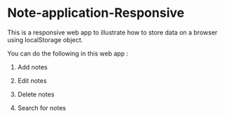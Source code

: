 Note-application-Responsive
===========================

This is a responsive web app to illustrate how to store data on a browser using localStorage object.

You can do the following in this web app :

1. Add notes

2. Edit notes

3. Delete notes

4. Search for notes

